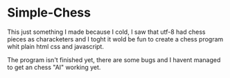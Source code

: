 # Simple-Chess

This just something I made because I cold, I saw that utf-8 had chess pieces as characketers 
and I toght it wold be fun to create a chess program whit plain html css and javascript.

The program isn't finished yet, there are some bugs and I havent managed to get an chess "AI" working yet. 
